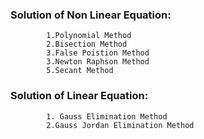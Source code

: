 
### Solution of Non Linear Equation:
            1.Polynomial Method
            2.Bisection Method
            3.False Poistion Method
            3.Newton Raphson Method
            5.Secant Method
            
### Solution of Linear Equation:          
            1. Gauss Elimination Method
            2.Gauss Jordan Elimination Method
            
            
